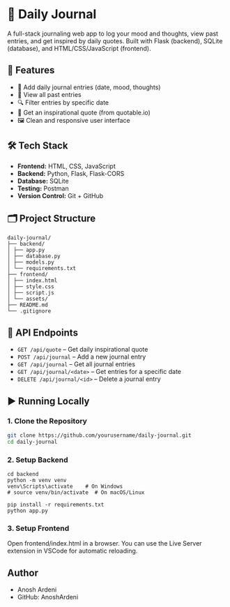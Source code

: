 # 📝 Daily Journal

A full-stack journaling web app to log your mood and thoughts, view past entries, and get inspired by daily quotes. Built with Flask (backend), SQLite (database), and HTML/CSS/JavaScript (frontend).

## 🌟 Features

- 🌈 Add daily journal entries (date, mood, thoughts)
- 📅 View all past entries
- 🔍 Filter entries by specific date
- 💬 Get an inspirational quote (from quotable.io)
- 🖼️ Clean and responsive user interface

## 🛠️ Tech Stack

- **Frontend:** HTML, CSS, JavaScript
- **Backend:** Python, Flask, Flask-CORS
- **Database:** SQLite
- **Testing:** Postman
- **Version Control:** Git + GitHub

## 🗂 Project Structure
```
daily-journal/
├── backend/
│ ├── app.py
│ ├── database.py
│ ├── models.py
│ └── requirements.txt
├── frontend/
│ ├── index.html
│ ├── style.css
│ ├── script.js
│ └── assets/
├── README.md
└── .gitignore
```

## 🔌 API Endpoints

- `GET /api/quote` – Get daily inspirational quote
- `POST /api/journal` – Add a new journal entry
- `GET /api/journal` – Get all journal entries
- `GET /api/journal/<date>` – Get entries for a specific date
- `DELETE /api/journal/<id>` – Delete a journal entry

## ▶️ Running Locally

### 1. Clone the Repository

```bash
git clone https://github.com/yourusername/daily-journal.git
cd daily-journal
```
### 2. Setup Backend
```
cd backend
python -m venv venv
venv\Scripts\activate    # On Windows
# source venv/bin/activate  # On macOS/Linux

pip install -r requirements.txt
python app.py
```





### 3. Setup Frontend
Open frontend/index.html in a browser. You can use the Live Server extension in VSCode for automatic reloading.

## Author
- Anosh Ardeni
- GitHub: AnoshArdeni

